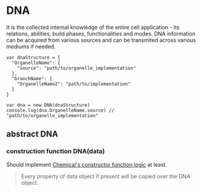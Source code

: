 # DNA

It is the collected internal knowledge of the entire cell application - its relations, abilities, build phases, functionalities and modes. DNA information can be acquired from various sources and can be transmited across various mediums if needed.

    var dnaStructure = {
      "OrganelleName": {
        "source": "path/to/organelle_implementation"
      },
      "branchName": {
        "OrganelleName2": "path/to/implementation"
      }
    }
    
    var dna = new DNA(dnaStructure)
    console.log(dna.OrganelleName.source) // "path/to/organelle_implementation"

## abstract DNA

### construction function DNA(data)

Should implement [Chemical's constructor function logic](./Chemical.md) at least.

> Every property of data object if present will be copied over the DNA object.